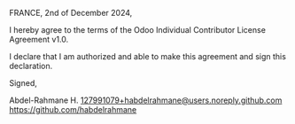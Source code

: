 FRANCE, 2nd of December 2024,

I hereby agree to the terms of the Odoo Individual Contributor License
Agreement v1.0.

I declare that I am authorized and able to make this agreement and sign this
declaration.

Signed,

Abdel-Rahmane H. 127991079+habdelrahmane@users.noreply.github.com https://github.com/habdelrahmane
